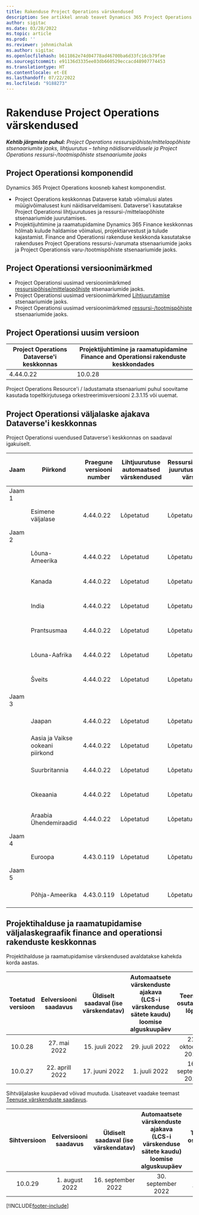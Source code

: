 ```yaml
---
title: Rakenduse Project Operations värskendused
description: See artikkel annab teavet Dynamics 365 Project Operations.
author: sigitac
ms.date: 03/28/2022
ms.topic: article
ms.prod: ''
ms.reviewer: johnmichalak
ms.author: sigitac
ms.openlocfilehash: b611862e74d04778ad46700ba6d33fc16cb79fae
ms.sourcegitcommit: e91136d3335ee03db660529eccacd48907774453
ms.translationtype: HT
ms.contentlocale: et-EE
ms.lasthandoff: 07/22/2022
ms.locfileid: "9188273"
---
```

# <a name="project-operations-updates"></a>Rakenduse Project Operations värskendused

_**Kehtib järgmiste puhul:** Project Operations ressursipõhiste/mittelaopõhiste stsenaariumite jaoks, lihtjuurutus – tehing näidisarveldusele ja Project Operations ressursi-/tootmispõhiste stsenaariumite jaoks_



## <a name="project-operations-components"></a>Project Operationsi komponendid

Dynamics 365 Project Operations koosneb kahest komponendist.

- Project Operations keskkonnas Dataverse katab võimalusi alates müügivõimalusest kuni näidisarveldamiseni. Dataverse'i kasutatakse Project Operationsi lihtjuurutuses ja ressursi-/mittelaopõhiste stsenaariumide juurutamises.
- Projektijuhtimine ja raamatupidamine Dynamics 365 Finance keskkonnas hõlmab kulude haldamise võimalusi, projektiarvestust ja tulude kajastamist. Finance and Operationsi rakenduse keskkonda kasutatakse rakenduses Project Operations ressursi-/varumata stsenaariumide jaoks ja Project Operationsis varu-/tootmispõhiste stsenaariumide jaoks.

## <a name="project-operations-release-notes"></a>Project Operationsi versioonimärkmed
- Project Operationsi uusimad versioonimärkmed [ressursipõhise/mittelaopõhiste](whats-new-july-2022-resource-based.md) stsenaariumide jaoks.
- Project Operationsi uusimad versioonimärkmed [Lihtjuurutamise](../pro/whats-new/whats-new-july-2022-lite.md) stsenaariumide jaoks.
- Project Operationsi uusimad versioonimärkmed [ ressursi-/tootmispõhiste](../prod-pma/whats-new/whats-new-jul-2022-stocked.md) stsenaariumide jaoks.

## <a name="project-operations-latest-version"></a>Project Operationsi uusim versioon

| Project Operations Dataverse'i keskkonnas | Projektijuhtimine ja raamatupidamine Finance and Operationsi rakenduste keskkondades | 
| --- | --- |
| 4.44.0.22 | 10.0.28 |

Project Operations Resource'i / ladustamata stsenaariumi puhul soovitame kasutada topeltkirjutusega orkestreerimisversiooni 2.3.1.15 või uuemat.

## <a name="release-schedule-for-project-operations-on-dataverse-environment"></a>Project Operationsi väljalaske ajakava Dataverse'i keskkonnas

Project Operationsi uuendused Dataverse'i keskkonnas on saadaval igakuiselt. 

| Jaam | Piirkond | Praegune versiooni number | Lihtjuurutuse automaatsed värskendused | Ressursi/mitteloapõhise juurutuse automaatsed värskendused | Järgmise versiooni number | Järgmine versioon üldiselt saadaval |
|-----------|-----------------------|-----------------|--------------------|---------------------|---------------------|---------------------|
| Jaam 1 |   &nbsp;              |    &nbsp;       | &nbsp;             |      &nbsp;         |      &nbsp;         |      &nbsp;         |
|   &nbsp;  | Esimene väljalase         |  4.44.0.22      | Lõpetatud           | Lõpetatud            | TBD                 | 05. august 2022       |
| Jaam 2 |   &nbsp;              |    &nbsp;       | &nbsp;             |      &nbsp;         |      &nbsp;         |      &nbsp;         |
|   &nbsp;  | Lõuna-Ameerika         |  4.44.0.22      | Lõpetatud           | Lõpetatud            | TBD                 | 06. august 2022       |
|   &nbsp;  | Kanada                |  4.44.0.22      | Lõpetatud           | Lõpetatud            | TBD                 | 06. august 2022       |
|   &nbsp;  | India                 |  4.44.0.22      | Lõpetatud           | Lõpetatud            | TBD                 | 06. august 2022       |
|   &nbsp;  | Prantsusmaa                |  4.44.0.22      | Lõpetatud           | Lõpetatud            | TBD                 | 06. august 2022       |
|   &nbsp;  | Lõuna-Aafrika          |  4.44.0.22      | Lõpetatud           | Lõpetatud            | TBD                 | 06. august 2022       |
|   &nbsp;  | Šveits           |  4.44.0.22      | Lõpetatud           | Lõpetatud            | TBD                 | 06. august 2022       |
| Jaam 3 |      &nbsp;           |     &nbsp;      |     &nbsp;         |      &nbsp;         |      &nbsp;         |      &nbsp;         |
|   &nbsp;  | Jaapan                 |  4.44.0.22      | Lõpetatud      | Lõpetatud       | TBD                 | 12. august 2022       |
|   &nbsp;  | Aasia ja Vaikse ookeani piirkond          |  4.44.0.22      | Lõpetatud      | Lõpetatud       | TBD                 | 12. august 2022       |
|   &nbsp;  | Suurbritannia         |  4.44.0.22      | Lõpetatud      | Lõpetatud       | TBD                 | 12. august 2022       |
|   &nbsp;  | Okeaania               |  4.44.0.22      | Lõpetatud      | Lõpetatud       | TBD                 | 12. august 2022       |
|   &nbsp;  | Araabia Ühendemiraadid  |  4.44.0.22      | Lõpetatud      | Lõpetatud       | TBD                 | 12. august 2022       |
| Jaam 4 |     &nbsp;            |     &nbsp;      |     &nbsp;         |      &nbsp;         |      &nbsp;         |      &nbsp;         |
|   &nbsp;  | Euroopa                |  4.43.0.119      | Lõpetatud           | Lõpetatud            | 4.44.0.22           | 29. juuli 2022       |
| Jaam 5 |     &nbsp;            |     &nbsp;      |     &nbsp;         |      &nbsp;         |      &nbsp;         |      &nbsp;         |
|   &nbsp;  | Põhja-Ameerika         |  4.43.0.119      | Lõpetatud           | Lõpetatud            | 4.44.0.22           | 05. august 2022       |

## <a name="release-schedule-for-project-management-and-accounting-in-the-finance-and-operations-apps-environment"></a>Projektihalduse ja raamatupidamise väljalaskegraafik finance and operationsi rakenduste keskkonnas

Projektihalduse ja raamatupidamise värskendused avaldatakse kahekda korda aastas.

|Toetatud versioon| Eelversiooni saadavus | Üldiselt saadaval (ise värskendatav) | Automaatsete värskenduste ajakava (LCS-i värskenduse sätete kaudu) loomise alguskuupäev |   Teenuse osutamise lõpp   |
|:---------------:|:---------------------------:|:---------------------------------:|:--------------------------------------------------------------------:|:------------------:|
|     10.0.28     |      27. mai 2022           |        15. juuli 2022              |                          29. juuli 2022                               | 21. oktoober 2022   |
|     10.0.27     |      22. aprill 2022         |        17. juuni 2022              |                          1. juuli 2022                                | 16. september 2022 |

Sihtväljalaske kuupäevad võivad muutuda. Lisateavet vaadake teemast [Teenuse värskenduste saadavus](/dynamics365/fin-ops-core/fin-ops/get-started/public-preview-releases?toc=%2fdynamics365%2ffinance%2ftoc.json).

|Sihtversioon | Eelversiooni saadavus | Üldiselt saadaval (ise värskendatav) | Automaatsete värskenduste ajakava (LCS-i värskenduse sätete kaudu) loomise alguskuupäev |   Teenuse osutamise lõpp   |
|:---------------:|:---------------------------:|:---------------------------------:|:--------------------------------------------------------------------:|:------------------:|
|     10.0.29     |      1. august 2022         |       16. september 2022          |                        30. september 2022                            | 13. jaanuar 2023   |

[!INCLUDE[footer-include](../includes/footer-banner.md)]

